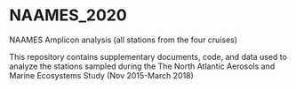 # NAAMES_2020
NAAMES Amplicon analysis (all stations from the four cruises)

This repository contains supplementary documents, code, and data used to analyze the stations sampled during the The North Atlantic Aerosols and Marine Ecosystems Study (Nov 2015-March 2018)
